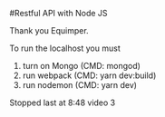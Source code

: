 #Restful API with Node JS

Thank you Equimper.

To run the localhost you must 
1. turn on Mongo (CMD: mongod)
2. run webpack (CMD: yarn dev:build)
3. run nodemon (CMD: yarn dev)

Stopped last at 8:48 video 3 
